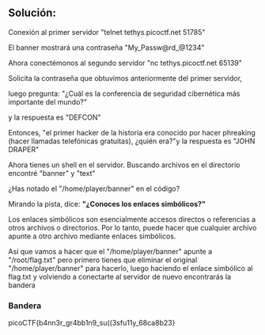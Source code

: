 ## **Solución:**

Conexión al primer servidor "telnet tethys.picoctf.net 51785"

El banner mostrará una contraseña "My_Passw@rd_@1234"

Ahora conectémonos al segundo servidor "nc tethys.picoctf.net 65139"

Solicita la contraseña que obtuvimos anteriormente del primer servidor,

luego pregunta: "¿Cuál es la conferencia de seguridad cibernética más importante del mundo?"

y la respuesta es "DEFCON"

Entonces, "el primer hacker de la historia era conocido por hacer phreaking (hacer llamadas telefónicas gratuitas), ¿quién era?"y la respuesta es "JOHN DRAPER"

Ahora tienes un shell en el servidor.
Buscando archivos en el directorio encontré "banner" y "text"

¿Has notado el "/home/player/banner" en el código?

Mirando la pista, dice: **"¿Conoces los enlaces simbólicos?"**

Los enlaces simbólicos son esencialmente accesos directos o referencias a otros archivos o directorios. Por lo tanto, puede hacer que cualquier archivo apunte a otro archivo mediante enlaces simbólicos.

Así que vamos a hacer que el "/home/player/banner" apunte a "/root/flag.txt" pero primero tienes que eliminar el original "/home/player/banner" para hacerlo, luego haciendo el enlace simbólico al flag.txt y volviendo a conectarte al servidor de nuevo encontrarás la bandera

### Bandera
picoCTF{b4nn3r_gr4bb1n9_su((3sfu11y_68ca8b23}
